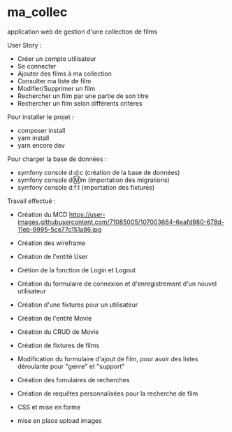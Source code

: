 # ma_collec
application web de gestion d'une collection de films

User Story :

- Créer un compte utilisateur
- Se connecter
- Ajouter des films à ma collection
- Consulter ma liste de film
- Modifier/Supprimer un film
- Rechercher un film par une partie de son titre
- Rechercher un film selon différents critères

Pour installer le projet :

- composer install
- yarn install
- yarn encore dev

Pour charger la base de données :

- symfony console d:d:c (création de la base de données)
- symfony console d:m:m (importation des migrations)
- symfony console d:f:l (importation des fixtures)

Travail effectué :

- Création du MCD
  https://user-images.githubusercontent.com/71085005/107003664-6eafd980-678d-11eb-9995-5ce77c151a86.jpg
- Création des wireframe

- Création de l'entité User
- Crétion de la fonction de Login et Logout
- Création du formulaire de connexion et d'enregistrement d'un nouvel utilisateur
- Création d'une fixtures pour un utilisateur

- Création de l'entité Movie
- Création du CRUD de Movie
- Création de fixtures de films
- Modification du formulaire d'ajout de film, pour avoir des listes déroulante pour "genre" et "support"
- Création des fomulaires de recherches
- Création de requêtes personnalisées pour la recherche de film

- CSS et mise en forme

- mise en place upload images

